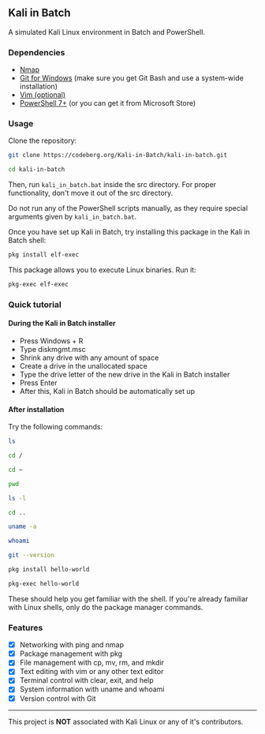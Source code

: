 ## Kali in Batch

A simulated Kali Linux environment in Batch and PowerShell.

### Dependencies

- [Nmap](https://nmap.org/)
- [Git for Windows](https://git-scm.com/download/win) (make sure you get Git Bash and use a system-wide installation)
- [Vim (optional)](https://www.vim.org/download.php)
- [PowerShell 7+](https://github.com/PowerShell/PowerShell/releases) (or you can get it from Microsoft Store)

### Usage

Clone the repository:
```bash
git clone https://codeberg.org/Kali-in-Batch/kali-in-batch.git
```
```bash	
cd kali-in-batch
```

Then, run `kali_in_batch.bat` inside the src directory. For proper functionality, don't move it out of the src directory.

Do not run any of the PowerShell scripts manually, as they require special arguments given by `kali_in_batch.bat`.

Once you have set up Kali in Batch, try installing this package in the Kali in Batch shell:
```bash
pkg install elf-exec
```
This package allows you to execute Linux binaries.
Run it:
```bash
pkg-exec elf-exec
```

### Quick tutorial

#### During the Kali in Batch installer

- Press Windows + R
- Type diskmgmt.msc
- Shrink any drive with any amount of space
- Create a drive in the unallocated space
- Type the drive letter of the new drive in the Kali in Batch installer
- Press Enter
- After this, Kali in Batch should be automatically set up

#### After installation

Try the following commands:

```bash
ls
```
```bash
cd /
```
```bash
cd ~
```
```bash
pwd
```
```bash
ls -l
```
```bash
cd ..
```
```bash
uname -a
```
```bash
whoami
```
```bash
git --version
```
```bash
pkg install hello-world
```
```bash
pkg-exec hello-world
```

These should help you get familiar with the shell. If you're already familiar with Linux shells, only do the package manager commands.

### Features

- [x] Networking with ping and nmap
- [x] Package management with pkg
- [x] File management with cp, mv, rm, and mkdir
- [x] Text editing with vim or any other text editor
- [x] Terminal control with clear, exit, and help
- [x] System information with uname and whoami
- [x] Version control with Git

---

This project is **NOT** associated with Kali Linux or any of it's contributors.
